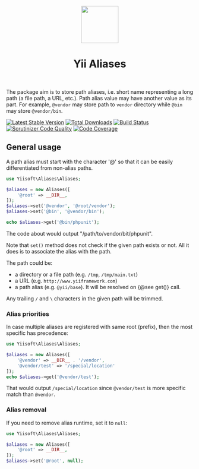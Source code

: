<p align="center">
    <a href="https://github.com/yiisoft" target="_blank">
        <img src="https://avatars0.githubusercontent.com/u/993323" height="100px">
    </a>
    <h1 align="center">Yii Aliases</h1>
    <br>
</p>

The package aim is to store path aliases, i.e. short name representing a long path (a file path, a URL, etc.).
Path alias value may have another value as its part. For example, `@vendor` may store path to `vendor` directory
while `@bin` may store `@vendor/bin`. 

[![Latest Stable Version](https://poser.pugx.org/yiisoft/aliases/v/stable.png)](https://packagist.org/packages/yiisoft/aliases)
[![Total Downloads](https://poser.pugx.org/yiisoft/aliases/downloads.png)](https://packagist.org/packages/yiisoft/aliases)
[![Build Status](https://github.com/yiisoft/aliases/workflows/build/badge.svg)](https://github.com/yiisoft/aliases/actions)
[![Scrutinizer Code Quality](https://scrutinizer-ci.com/g/yiisoft/aliases/badges/quality-score.png?b=master)](https://scrutinizer-ci.com/g/yiisoft/aliases/?branch=master)
[![Code Coverage](https://scrutinizer-ci.com/g/yiisoft/aliases/badges/coverage.png?b=master)](https://scrutinizer-ci.com/g/yiisoft/aliases/?branch=master)

## General usage

A path alias must start with the character '@' so that it can be easily differentiated from non-alias paths.

```php
use Yiisoft\Aliases\Aliases;

$aliases = new Aliases([
    '@root' => __DIR__,
]);
$aliases->set('@vendor', '@root/vendor');
$aliases->set('@bin', '@vendor/bin');

echo $aliases->get('@bin/phpunit');
```

The code about would output "/path/to/vendor/bit/phpunit".

Note that `set()` method does not check if the given path exists or not. All it does is to associate the alias with
the path.

The path could be:

- a directory or a file path (e.g. `/tmp`, `/tmp/main.txt`)
- a URL (e.g. `http://www.yiiframework.com`)
- a path alias (e.g. `@yii/base`). It will be resolved on {@see get()} call.

Any trailing `/` and `\` characters in the given path will be trimmed.

### Alias priorities

In case multiple aliases are registered with same root (prefix), then the most specific has precedence:

```php
use Yiisoft\Aliases\Aliases;

$aliases = new Aliases([
    '@vendor' => __DIR__ . '/vendor',
    '@vendor/test' => '/special/location'    
]);
echo $aliases->get('@vendor/test');
```

That would output `/special/location` since `@vendor/test` is more specific match than `@vendor`. 

### Alias removal

If you need to remove alias runtime, set it to `null`:

```php
use Yiisoft\Aliases\Aliases;

$aliases = new Aliases([
    '@root' => __DIR__,
]);
$aliases->set('@root', null);
```
